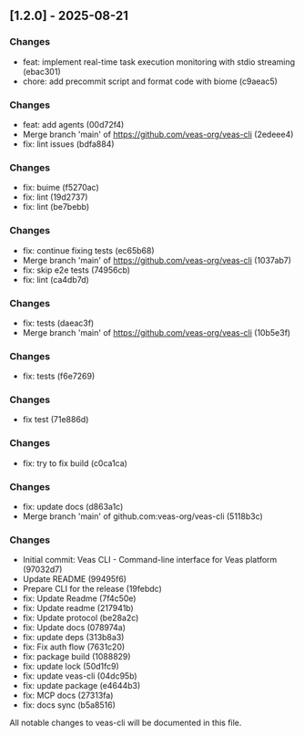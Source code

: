 ## [1.2.0] - 2025-08-21

### Changes

- feat: implement real-time task execution monitoring with stdio streaming (ebac301)
- chore: add precommit script and format code with biome (c9aeac5)


### Changes

- feat: add agents (00d72f4)
- Merge branch 'main' of https://github.com/veas-org/veas-cli (2edeee4)
- fix: lint issues (bdfa884)


### Changes

- fix: buime (f5270ac)
- fix: lint (19d2737)
- fix: lint (be7bebb)


### Changes

- fix: continue fixing tests (ec65b68)
- Merge branch 'main' of https://github.com/veas-org/veas-cli (1037ab7)
- fix: skip e2e tests (74956cb)
- fix: lint (ca4db7d)


### Changes

- fix: tests (daeac3f)
- Merge branch 'main' of https://github.com/veas-org/veas-cli (10b5e3f)


### Changes

- fix: tests (f6e7269)


### Changes

- fix test (71e886d)


### Changes

- fix: try to fix build (c0ca1ca)


### Changes

- fix: update docs (d863a1c)
- Merge branch 'main' of github.com:veas-org/veas-cli (5118b3c)


### Changes

- Initial commit: Veas CLI - Command-line interface for Veas platform (97032d7)
- Update README (99495f6)
- Prepare CLI for the release (19febdc)
- fix: Update Readme (7f4c50e)
- fix: Update readme (217941b)
- fix: Update protocol (be28a2c)
- fix: Update docs (078974a)
- fix: update deps (313b8a3)
- fix: Fix auth flow (7631c20)
- fix: package build (1088829)
- fix: update lock (50d1fc9)
- fix: update veas-cli (04dc95b)
- fix: update package (e4644b3)
- fix: MCP docs (27313fa)
- fix: docs sync (b5a8516)


All notable changes to veas-cli will be documented in this file.

